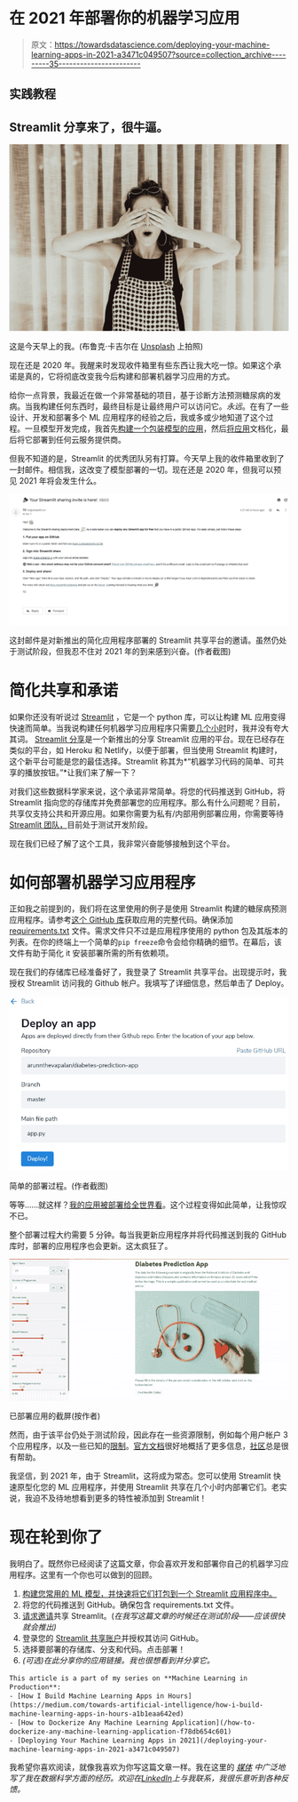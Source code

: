 # 在 2021 年部署你的机器学习应用

> 原文：<https://towardsdatascience.com/deploying-your-machine-learning-apps-in-2021-a3471c049507?source=collection_archive---------35----------------------->

## 实践教程

## Streamlit 分享来了，很牛逼。

![](img/3321f173d215905acdce5bffdca7fffe.png)

这是今天早上的我。(布鲁克·卡吉尔在 [Unsplash](https://unsplash.com?utm_source=medium&utm_medium=referral) 上拍照)

现在还是 2020 年。我醒来时发现收件箱里有些东西让我大吃一惊。如果这个承诺是真的，它将彻底改变我今后构建和部署机器学习应用的方式。

给你一点背景，我最近在做一个非常基础的项目，基于诊断方法预测糖尿病的发病。当我构建任何东西时，最终目标是让最终用户可以访问它。*永远*。在有了一些设计、开发和部署多个 ML 应用程序的经验之后，我或多或少地知道了这个过程。一旦模型开发完成，我首先[构建一个包装模型的应用](https://medium.com/towards-artificial-intelligence/how-i-build-machine-learning-apps-in-hours-a1b1eaa642ed)，然后[将应用](/how-to-dockerize-any-machine-learning-application-f78db654c601)文档化，最后将它部署到任何云服务提供商。

但我不知道的是，Streamlit 的优秀团队另有打算。今天早上我的收件箱里收到了一封邮件。相信我，这改变了模型部署的一切。现在还是 2020 年，但我可以预见 2021 年将会发生什么。

![](img/ea17c6bdef2512b765ceea417d69774e.png)

这封邮件是对新推出的简化应用程序部署的 Streamlit 共享平台的邀请。虽然仍处于测试阶段，但我忍不住对 2021 年的到来感到兴奋。(作者截图)

# 简化共享和承诺

如果你还没有听说过 [Streamlit](https://www.streamlit.io/) ，它是一个 python 库，可以让构建 ML 应用变得快速而简单。当我说构建任何机器学习应用程序只需要[几个小时](https://medium.com/towards-artificial-intelligence/how-i-build-machine-learning-apps-in-hours-a1b1eaa642ed?source=friends_link&sk=66a5df0a2570e1cf0f12211f3b4f2fc2)时，我并没有夸大其词。 [Streamlit 分享](https://share.streamlit.io/)是一个新推出的分享 Streamlit 应用的平台。现在已经存在类似的平台，如 Heroku 和 Netlify，以便于部署，但当使用 Streamlit 构建时，这个新平台可能是您的最佳选择。Streamlit 称其为*“机器学习代码的简单、可共享的播放按钮。”*让我们来了解一下？

对我们这些数据科学家来说，这个承诺非常简单。将您的代码推送到 GitHub，将 Streamlit 指向您的存储库并免费部署您的应用程序。那么有什么问题呢？目前，共享仅支持公共和开源应用。如果你需要为私有/内部用例部署应用，你需要等待 [Streamlit 团队，](https://www.streamlit.io/for-teams)目前处于测试开发阶段。

现在我们已经了解了这个工具，我非常兴奋能够接触到这个平台。

# 如何部署机器学习应用程序

正如我之前提到的，我们将在这里使用的例子是使用 Streamlit 构建的糖尿病预测应用程序。请参考[这个 GitHub 库](https://github.com/arunnthevapalan/diabetes-prediction-app)获取应用的完整代码。确保添加 [requirements.txt](https://github.com/arunnthevapalan/diabetes-prediction-app/blob/master/requirements.txt) 文件。需求文件只不过是应用程序使用的 python 包及其版本的列表。在你的终端上一个简单的`pip freeze`命令会给你精确的细节。在幕后，该文件有助于简化 it 安装部署所需的所有依赖项。

现在我们的存储库已经准备好了，我登录了 Streamlit 共享平台。出现提示时，我授权 Streamlit 访问我的 Github 帐户。我填写了详细信息，然后单击了 Deploy。

![](img/cebeee56ca0b217547a0b0de9d5a60a4.png)

简单的部署过程。(作者截图)

等等……就这样？[我的应用被部署给全世界看](https://share.streamlit.io/arunnthevapalan/diabetes-prediction-app/app.py)。这个过程变得如此简单，让我惊叹不已。

整个部署过程大约需要 5 分钟。每当我更新应用程序并将代码推送到我的 GitHub 库时，部署的应用程序也会更新。这太疯狂了。

![](img/dc1e1232da935824b6fd69e4d74970c4.png)

已部署应用的截屏(按作者)

然而，由于该平台仍处于测试阶段，因此存在一些资源限制，例如每个用户帐户 3 个应用程序，以及一些已知的[限制](https://docs.streamlit.io/en/stable/deploy_streamlit_app.html#limitations-and-known-issues)。[官方文档](https://docs.streamlit.io/en/stable/deploy_streamlit_app.html)很好地概括了更多信息，[社区](https://discuss.streamlit.io/c/streamlit-sharing/13)总是很有帮助。

我坚信，到 2021 年，由于 Streamlit，这将成为常态。您可以使用 Streamlit 快速原型化您的 ML 应用程序，并使用 Streamlit 共享在几个小时内部署它们。老实说，我迫不及待地想看到更多的特性被添加到 Streamlit！

# 现在轮到你了

我明白了。既然你已经阅读了这篇文章，你会喜欢开发和部署你自己的机器学习应用程序。这里有一个你也可以做到的回顾。

1.  [构建您常用的 ML 模型，并快速将它们打包到一个 Streamlit 应用程序中。](https://medium.com/towards-artificial-intelligence/how-i-build-machine-learning-apps-in-hours-a1b1eaa642ed)
2.  将您的代码推送到 GitHub。确保包含 requirements.txt 文件。
3.  [请求邀请](https://www.streamlit.io/sharing)共享 Streamlit。(*在我写这篇文章的时候还在测试阶段——应该很快就会推出)*
4.  登录您的 [Streamlit 共享账户](https://share.streamlit.io/)并授权其访问 GitHub。
5.  选择要部署的存储库、分支和代码。点击部署！
6.  *(可选)在此分享你的应用链接。我也很想看到并分享它。*

```
This article is a part of my series on **Machine Learning in Production**:
- [How I Build Machine Learning Apps in Hours](https://medium.com/towards-artificial-intelligence/how-i-build-machine-learning-apps-in-hours-a1b1eaa642ed)
- [How to Dockerize Any Machine Learning Application](/how-to-dockerize-any-machine-learning-application-f78db654c601)
- [Deploying Your Machine Learning Apps in 2021](/deploying-your-machine-learning-apps-in-2021-a3471c049507)
```

我希望你喜欢阅读，就像我喜欢为你写这篇文章一样。我在这里的 [*媒体*](https://arunnthevapalan.medium.com/) *中广泛地写了我在数据科学方面的经历。欢迎在*[*LinkedIn*](https://www.linkedin.com/in/arunn-thevapalan/)*上与我联系，我很乐意听到各种反馈。*